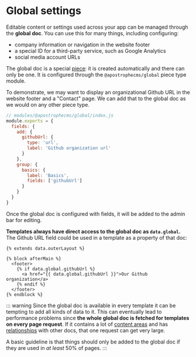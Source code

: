 # Global settings

Editable content or settings used across your app can be managed through the **global doc**. You can use this for many things, including configuring:

- company information or navigation in the website footer
- a special ID for a third-party service, such as Google Analytics
- social media account URLs

The global doc is a special [piece](/guide/pieces.md): it is created automatically and there can only be one. It is configured through the `@apostrophecms/global` piece type module.

To demonstrate, we may want to display an organizational Github URL in the website footer and a "Contact" page. We can add that to the global doc as we would on any other piece type.

```javascript
// modules/@apostrophecms/global/index.js
module.exports = {
  fields: {
    add: {
      githubUrl: {
        type: 'url',
        label: 'Github organization url'
      }
    },
    group: {
      basics: {
        label: 'Basics',
        fields: ['githubUrl']
      }
    }
  }
}
```

Once the global doc is configured with fields, it will be added to the admin bar for editing.

**Templates always have direct access to the global doc as `data.global`.** The Github URL field could be used in a template as a property of that doc:

```django
{% extends data.outerLayout %}

{% block afterMain %}
  <footer>
    {% if data.global.githubUrl %}
      <a href="{{ data.global.githubUrl }}">Our Github organization</a>
    {% endif %}
  </footer>
{% endblock %}
```

::: warning
Since the global doc is available in every template it can be tempting to add all kinds of data to it. This can eventually lead to performance problems since **the whole global doc is fetched for templates on every page request**. If it contains a lot of [content areas](/guide/areas-and-widgets/) and has [relationships](/guide/relationships.md) with other docs, that one request can get very large.

A basic guideline is that things should only be added to the global doc if they are used in *at least* 50% of pages.
:::